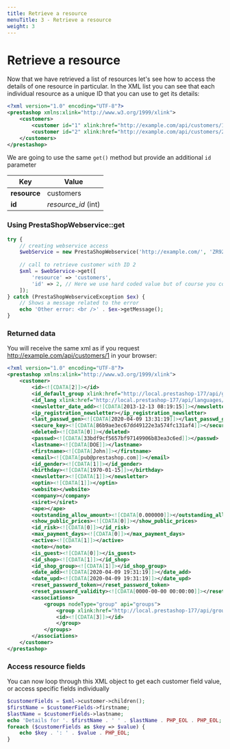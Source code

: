 ```yaml
---
title: Retrieve a resource
menuTitle: 3 - Retrieve a resource
weight: 3
---
```


# Retrieve a resource

Now that we have retrieved a list of resources let's see how to access the details of one resource in particular. In the XML list you can see that each individual resource as a unique ID that you can use to get its details:

```xml
<?xml version="1.0" encoding="UTF-8"?>
<prestashop xmlns:xlink="http://www.w3.org/1999/xlink">
    <customers>
        <customer id="1" xlink:href="http://example.com/api/customers/1"/>
        <customer id="2" xlink:href="http://example.com/api/customers/2"/>
    </customers>
</prestashop>
```

We are going to use the same `get()` method but provide an additional `id` parameter

| Key          | Value               |
|--------------|---------------------|
| **resource** | customers           |
| **id**       | *resource_id* (int) |

### Using PrestaShopWebservice::get

```php
try {
    // creating webservice access
    $webService = new PrestaShopWebservice('http://example.com/', 'ZR92FNY5UFRERNI3O9Z5QDHWKTP3YIIT', false);
 
    // call to retrieve customer with ID 2
    $xml = $webService->get([
        'resource' => 'customers',
        'id' => 2, // Here we use hard coded value but of course you could get this ID from a request parameter or anywhere else
    ]);
} catch (PrestaShopWebserviceException $ex) {
    // Shows a message related to the error
    echo 'Other error: <br />' . $ex->getMessage();
}
```

### Returned data

You will receive the same xml as if you request http://example.com/api/customers/1 in your browser:

```xml
<?xml version="1.0" encoding="UTF-8"?>
<prestashop xmlns:xlink="http://www.w3.org/1999/xlink">
    <customer>
        <id><![CDATA[2]]></id>
        <id_default_group xlink:href="http://local.prestashop-177/api/groups/3"><![CDATA[3]]></id_default_group>
        <id_lang xlink:href="http://local.prestashop-177/api/languages/1"><![CDATA[1]]></id_lang>
        <newsletter_date_add><![CDATA[2013-12-13 08:19:15]]></newsletter_date_add>
        <ip_registration_newsletter></ip_registration_newsletter>
        <last_passwd_gen><![CDATA[2020-04-09 13:31:19]]></last_passwd_gen>
        <secure_key><![CDATA[86b9ae3ec67dd49122e3a574fc131af4]]></secure_key>
        <deleted><![CDATA[0]]></deleted>
        <passwd><![CDATA[33bdf9cf5657bf97149906b83ea3c6ed]]></passwd>
        <lastname><![CDATA[DOE]]></lastname>
        <firstname><![CDATA[John]]></firstname>
        <email><![CDATA[pub@prestashop.com]]></email>
        <id_gender><![CDATA[1]]></id_gender>
        <birthday><![CDATA[1970-01-15]]></birthday>
        <newsletter><![CDATA[1]]></newsletter>
        <optin><![CDATA[1]]></optin>
        <website></website>
        <company></company>
        <siret></siret>
        <ape></ape>
        <outstanding_allow_amount><![CDATA[0.000000]]></outstanding_allow_amount>
        <show_public_prices><![CDATA[0]]></show_public_prices>
        <id_risk><![CDATA[0]]></id_risk>
        <max_payment_days><![CDATA[0]]></max_payment_days>
        <active><![CDATA[1]]></active>
        <note></note>
        <is_guest><![CDATA[0]]></is_guest>
        <id_shop><![CDATA[1]]></id_shop>
        <id_shop_group><![CDATA[1]]></id_shop_group>
        <date_add><![CDATA[2020-04-09 19:31:19]]></date_add>
        <date_upd><![CDATA[2020-04-09 19:31:19]]></date_upd>
        <reset_password_token></reset_password_token>
        <reset_password_validity><![CDATA[0000-00-00 00:00:00]]></reset_password_validity>
        <associations>
            <groups nodeType="group" api="groups">
                <group xlink:href="http://local.prestashop-177/api/groups/3">
                <id><![CDATA[3]]></id>
                </group>
            </groups>
        </associations>
    </customer>
</prestashop>
```

### Access resource fields

You can now loop through this XML object to get each customer field value, or access specific fields individually

```php
$customerFields = $xml->customer->children();
$firstName = $customerFields->firstname;
$lastName = $customerFields->lastname;
echo 'Details for '. $firstName . ' ' . $lastName . PHP_EOL . PHP_EOL;
foreach ($customerFields as $key => $value) {
    echo $key . ': ' . $value . PHP_EOL;
}
```

